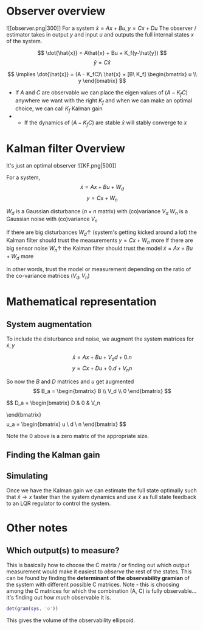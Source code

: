 # Observer overview
![[observer.png|300]]
For a system $\dot x = Ax + Bu, y = Cx + Du$
The observer / estimator takes in output $y$ and input $u$ and outputs the full internal states $x$ of the system.

$$
\dot{\hat{x}} = A\hat{x} + Bu + K_f(y-\hat{y})
$$
$$
\hat{y} = C \hat{x}
$$

$$
\implies \dot{\hat{x}} = (A - K_fC)\ \hat{x} + [B\ K_f] \begin{bmatrix} u \\ y \end{bmatrix}
$$

- If $A$ and $C$ are observable we can place the eigen values of $(A - K_fC)$  anywhere we want with the right $K_f$ and when we can make an optimal choice, we can call $K_f$ Kalman gain
- - If the dynamics of $(A - K_fC)$ are stable $\hat{x}$ will stably converge to $x$

# Kalman filter Overview
It's just an optimal observer
![[KF.png|500]]

For a system,
$$
\dot x = Ax + Bu + W_d
$$
$$
y = Cx + W_n
$$

$W_d$ is a Gaussian disturbance ($n\times n$ matrix) with (co)variance $V_d$
$W_n$ is a Gaussian noise with (co)variance $V_n$

If there are big disturbances $W_d \uparrow$ (system's getting kicked around a lot) the Kalman filter should trust the measurements $y = Cx + W_n$ more
If there are big sensor noise $W_n \uparrow$ the Kalman filter should trust the model $\dot x = Ax + Bu + W_d$ more

In other words, trust the model or measurement depending on the ratio of the co-variance matrices ($V_d, V_n$)

# Mathematical representation
## System augmentation
To include the disturbance and noise, we augment the system matrices for $\dot x, y$

$$
\dot x = Ax + Bu + V_dd + 0.n
$$
$$
y = Cx + Du + 0.d + V_nn
$$

So now the $B$ and $D$ matrices and $u$ get augmented
$$
B_a =
\begin{bmatrix}
    B \\
    V_d \\
	0
\end{bmatrix}
$$

$$
D_a =
\begin{bmatrix}
    D & 0 & V_n
    
\end{bmatrix}
$$
$$
u_a =
\begin{bmatrix}
    u \\
    d \\
	n
\end{bmatrix}
$$

Note the $0$ above is a zero matrix of the appropriate size.

## Finding the Kalman gain


## Simulating
Once we have the Kalman gain we can estimate the full state optimally such that $\hat{x} \rightarrow x$ faster than the system dynamics and use $\hat{x}$ as full state feedback to an LQR regulator to control the system.

# Other notes
## Which output(s) to measure?
This is basically how to choose the C matrix / or finding out which output measurement would make it easiest to *observe* the rest of the states. This can be found by finding the **determinant of the observability gramian** of the system with different possible C matrices. Note - this is choosing among the C matrices for which the combination (A, C) is fully observable... it's finding out *how much* observable it is.

```Matlab
det(gram(sys, 'o'))
```

This gives the volume of the observability ellipsoid. 